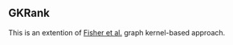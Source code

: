 ## GKRank
This is an extention of [Fisher et al.][1] graph kernel-based approach.


[1]: https://techmatt.github.io/pdfs/graphKernel.pdf
